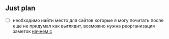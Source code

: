 ## Just plan
- [ ] необходимо найти место для сайтов которые я могу почитать после еще не придумал как выглядит, возможно нужна реорганизация заметок [начнем с](https://rosesrot.itch.io/killer-chat)
